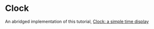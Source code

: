 # Clock
An abridged implementation of this tutorial, [Clock: a simple time display][Clock]

[Clock]: http://catlikecoding.com/unity/tutorials/clock/
